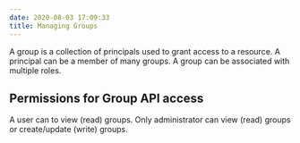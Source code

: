 ```yaml
---
date: 2020-08-03 17:09:33
title: Managing Groups
---
```


A group is a collection of principals used to grant access to a
resource. A principal can be a member of many groups. A group can be
associated with multiple roles.

## Permissions for Group API access

A user can to view (read) groups. Only administrator can view (read)
groups or create/update (write) groups.
